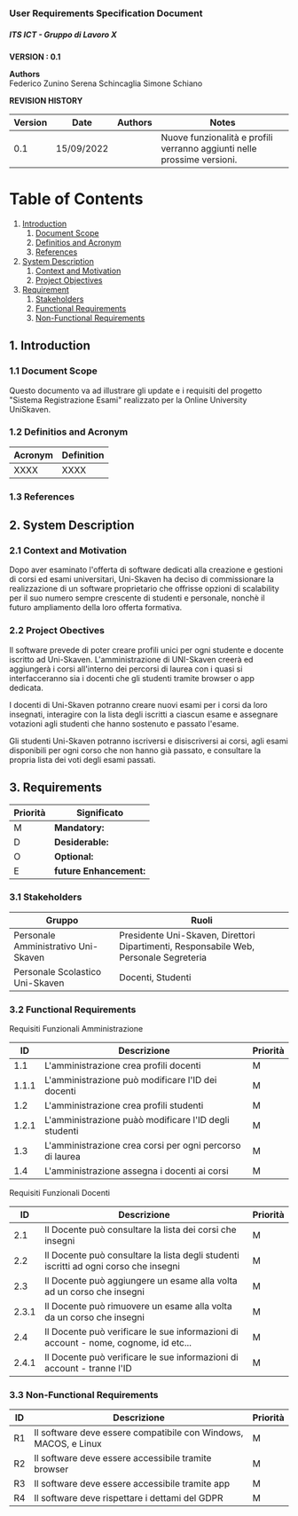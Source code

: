 
### User Requirements Specification Document
##### ITS ICT - Gruppo di Lavoro X


**VERSION : 0.1**

**Authors**  
Federico Zunino
Serena Schincaglia
Simone Schiano

**REVISION HISTORY**

| Version    | Date        | Authors      | Notes        |
| ----------- | ----------- | ----------- | ----------- |
| 0.1 | 15/09/2022 | | Nuove funzionalità e profili verranno aggiunti nelle prossime versioni.  |


# Table of Contents

1. [Introduction](#p1)
	1. [Document Scope](#sp1.1)
	2. [Definitios and Acronym](#sp1.2) 
	3. [References](#sp1.3)
2. [System Description](#p2)
	1. [Context and Motivation](#sp2.1)
	2. [Project Objectives](#sp2.2)
3. [Requirement](#p3)
 	1. [Stakeholders](#sp3.1)
 	2. [Functional Requirements](#sp3.2)
 	3. [Non-Functional Requirements](#sp3.3)
  
  

<a name="p1"></a>

## 1. Introduction

<a name="sp1.1"></a>

### 1.1 Document Scope

Questo documento va ad illustrare gli update e i requisiti del progetto "Sistema Registrazione Esami" realizzato per la Online University UniSkaven.

<a name="sp1.2"></a>

### 1.2 Definitios and Acronym


| Acronym				| Definition | 
| ------------------------------------- | ----------- | 
| XXXX                                  | XXXX |

<a name="sp1.3"></a>

### 1.3 References 

<a name="p2"></a>

## 2. System Description
<a name="sp2.15"></a>

### 2.1 Context and Motivation

Dopo aver esaminato l'offerta di software dedicati alla creazione e gestioni di corsi ed esami universitari, Uni-Skaven ha deciso di commissionare la realizzazione di un software proprietario che offrisse opzioni di scalability per il suo numero sempre crescente di studenti e personale, nonchè il futuro ampliamento della loro offerta formativa.

<a name="sp2.2"></a>

### 2.2 Project Obectives 

Il software prevede di poter creare profili unici per ogni studente e docente iscritto ad Uni-Skaven. L'amministrazione di UNI-Skaven creerà ed aggiungerà i corsi all'interno dei percorsi di laurea con i quasi si interfacceranno sia i docenti che gli studenti tramite browser o app dedicata. 

I docenti di Uni-Skaven potranno creare nuovi esami per i corsi da loro insegnati, interagire con la lista degli iscritti a ciascun esame e assegnare votazioni agli studenti che hanno sostenuto e passato l'esame.

Gli studenti Uni-Skaven potranno iscriversi e disiscriversi ai corsi, agli esami disponibili per ogni corso che non hanno già passato, e consultare la propria lista dei voti degli esami passati. 

<a name="p3"></a>

## 3. Requirements

| Priorità | Significato | 
| --------------- | ----------- | 
| M | **Mandatory:**   |
| D | **Desiderable:** |
| O | **Optional:**    |
| E | **future Enhancement:** |

<a name="sp3.1"></a>
### 3.1 Stakeholders

| Gruppo | Ruoli |
| ----------- | ----------- | 
|Personale Amministrativo Uni-Skaven| Presidente Uni-Skaven, Direttori Dipartimenti, Responsabile Web, Personale Segreteria |
|Personale Scolastico Uni-Skaven| Docenti, Studenti |

<a name="sp3.2"></a>
### 3.2 Functional Requirements 

Requisiti Funzionali Amministrazione

| ID | Descrizione | Priorità |
| --------------- | ----------- | ---------- | 
| 1.1 |  L'amministrazione crea profili docenti |M| 
| 1.1.1 |  L'amministrazione può modificare l'ID dei docenti |M| 
| 1.2 |  L'amministrazione crea profili studenti |M|
| 1.2.1 |  L'amministrazione puàò modificare l'ID degli studenti |M|
| 1.3 |  L'amministrazione crea corsi per ogni percorso di laurea |M|
| 1.4 |  L'amministrazione assegna i docenti ai corsi |M|

Requisiti Funzionali Docenti

| ID | Descrizione | Priorità |
| --------------- | ----------- | ---------- | 
| 2.1 |  Il Docente può consultare la lista dei corsi che insegni |M| 
| 2.2 |  Il Docente può consultare la lista degli studenti iscritti ad ogni corso che insegni |M|
| 2.3 |  Il Docente può aggiungere un esame alla volta ad un corso che insegni |M|
| 2.3.1 |  Il Docente può rimuovere un esame alla volta da un corso che insegni |M|
| 2.4 |  Il Docente può verificare le sue informazioni di account - nome, cognome, id etc...|M|
| 2.4.1 |  Il Docente può verificare le sue informazioni di account - tranne l'ID |M|

<a name="sp3.3"></a>
### 3.3 Non-Functional Requirements 
 
| ID | Descrizione | Priorità |
| --------------- | ----------- | ---------- | 
| R1 | Il software deve essere compatibile con Windows, MACOS, e Linux |M|
| R2 | Il software deve essere accessibile tramite browser |M|
| R3 | Il software deve essere accessibile tramite app |M|
| R4 | Il software deve rispettare i dettami del GDPR |M|
